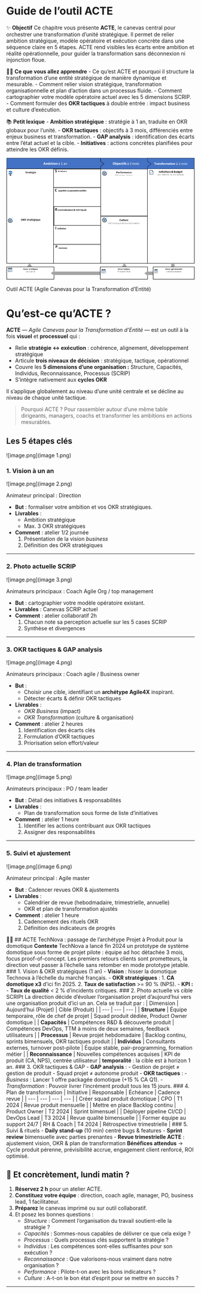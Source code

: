 # Guide de l’outil ACTE



✨ **Objectif** Ce chapitre vous présente **ACTE**, le canevas central pour orchestrer une transformation d’unité stratégique. Il permet de relier ambition stratégique, modèle opératoire et exécution concrète dans une séquence claire en 5 étapes. ACTE rend visibles les écarts entre ambition et réalité opérationnelle, pour guider la transformation sans déconnexion ni injonction floue.

🧑‍🎓 **Ce que vous allez apprendre** - Ce qu’est ACTE et pourquoi il structure la transformation d’une entité stratégique de manière dynamique et mesurable. - Comment relier vision stratégique, transformation organisationnelle et plan d’action dans un processus fluide. - Comment cartographier votre modèle opératoire actuel avec les 5 dimensions SCRIP. - Comment formuler des **OKR tactiques** à double entrée : impact business et culture d’exécution.

📚 **Petit lexique** - **Ambition stratégique** : stratégie à 1 an, traduite en OKR globaux pour l’unité. - **OKR tactiques** : objectifs à 3 mois, différenciés entre enjeux business et transformation. - **GAP analysis** : identification des écarts entre l’état actuel et la cible. - **Initiatives** : actions concrètes planifiées pour atteindre les OKR définis.

![Outil ACTE (Agile Canevas pour la Transformation d’Entité)](image.png)

Outil ACTE (Agile Canevas pour la Transformation d’Entité)

# Qu’est-ce qu’ACTE ?

**ACTE** — *Agile Canevas pour la Transformation d’Entité* — est un outil à la fois **visuel** et **processuel** qui :

- Relie **stratégie ↔ exécution** : cohérence, alignement, développement stratégique
- Articule **trois niveaux de décision** : stratégique, tactique, opérationnel
- Couvre les **5 dimensions d’une organisation :** Structure, Capacités, Individus, Reconnaissance, Processus (SCRIP)
- S’intègre nativement aux **cycles OKR**

Il s’applique globalement au niveau d’une unité centrale et se décline au niveau de chaque unité tactique.

> Pourquoi ACTE ? Pour rassembler autour d’une même table dirigeants, managers, coachs et transformer les ambitions en actions mesurables.
> 

## Les 5 étapes clés

![image.png](image 1.png)

### 1. Vision à un an

![image.png](image 2.png)

Animateur principal : Direction

- **But** : formaliser votre ambition et vos OKR stratégiques.
- **Livrables** :
    - Ambition stratégique
    - Max. 3 OKR stratégiques
- **Comment** : atelier 1/2 journée
    1. Présentation de la vision *business*
    2. Définition des OKR stratégiques

---

### 2. Photo actuelle SCRIP

![image.png](image 3.png)

Animateurs principaux : Coach Agile Org / top management

- **But** : cartographier votre modèle opératoire existant.
- **Livrables** : Canevas SCRIP actuel
- **Comment** : atelier collaboratif 2h
    1. Chacun note sa perception actuelle sur les 5 cases SCRIP
    2. Synthèse et divergences

---

### 3. OKR tactiques & GAP analysis

![image.png](image 4.png)

Animateurs principaux : Coach agile  / Business owner

- **But** :
    - Choisir une cible, identifiant un **archétype Agile4X** inspirant.
    - Détecter écarts & définir OKR tactiques
- **Livrables** :
    - *OKR Business* (impact)
    - *OKR Transformation* (culture & organisation)
- **Comment** : atelier 2 heures
    1. Identification des écarts clés
    2. Formulation d’OKR tactiques
    3. Priorisation selon effort/valeur

---

### 4. Plan de transformation

![image.png](image 5.png)

Animateurs principaux : PO / team leader

- **But** : Détail des initiatives & responsabilités
- **Livrables** :
    - Plan de transformation sous forme de liste d’initiatives
- **Comment** : atelier 1 heure
    1. Identifier les actions contribuant aux OKR tactiques
    2. Assigner des responsabilités

---

### 5. Suivi et ajustement

![image.png](image 6.png)

Animateur principal : Agile master

- **But** : Cadencer revues OKR & ajustements
- **Livrables** :
    - Calendrier de revue (hebodmadaire, trimestrielle, annuelle)
    - OKR et plan de transformation ajustés
- **Comment** : atelier 1 heure
    1. Cadencement des rituels OKR
    2. Définition des indicateurs de progrès

🧑‍🎓 ## ACTE TechNova : passage de l’archétype Projet à Produit pour la domotique **Contexte** TechNova a lancé fin 2024 un prototype de système domotique sous forme de projet pilote : équipe ad hoc détachée 3 mois, focus proof-of-concept. Les premiers retours clients sont prometteurs, la direction veut passer à l’échelle sans retomber en mode prototype jetable. ### 1. Vision & OKR stratégiques (1 an) - **Vision** : hisser la domotique Technova à l’échelle du marché français. - **OKR stratégiques** : 1. **CA domotique x3** d’ici fin 2025. 2. **Taux de satisfaction** >= 90 % (NPS). - **KPI :** - **Taux de qualité** < 2 % d’incidents critiques. ### 2. Photo actuelle vs cible SCRIPt La direction décide d’évoluer l’organisation projet d’aujourd’hui vers une organisation produit d’ici un an. Cela se traduit par : | Dimension | Aujourd’hui (Projet) | Cible (Produit) | | --- | --- | --- | | **Structure** | Équipe temporaire, rôle de chef de projet | Squad produit dédiée, Product Owner domotique | | **Capacités** | Compétences R&D & découverte produit | Compétences DevOps, TTM à moins de deux semaines, feedback utilisateurs | | **Processus** | Revue projet hebdomadaire | Backlog continu, sprints bimensuels, OKR tactiques produit | | **Individus** | Consultants externes, turnover post-pilote | Équipe stable, pair-programming, formation métier | | **Reconnaissance** | Nouvelles compétences acquises | KPI de produit (CA, NPS), centrée utilisateur | **temporalité** : la cible est à horizon 1 an. ### 3. OKR tactiques & GAP - **GAP analysis** : - Gestion de projet ≠ gestion de produit - Squad projet ≠ autonome produit - **OKR tactiques** : - *Business* : Lancer 1 offre packagée domotique (+15 % CA Q1). - *Transformation* : Pouvoir livrer l’incrément produit tous les 15 jours. ### 4. Plan de transformation | Initiative | Responsable | Échéance | Cadence revue | | --- | --- | --- | --- | | Créer squad produit domotique | CPO | T1 2024 | Revue produit mensuelle | | Mettre en place Backlog continu | Product Owner | T2 2024 | Sprint bimensuel | | Déployer pipeline CI/CD | DevOps Lead | T3 2024 | Revue qualité bimensuelle | | Former équipe au support 24/7 | RH & Coach | T4 2024 | Rétrospective trimestrielle | ### 5. Suivi & rituels - **Daily stand-up** (10 min) centré bugs & features - **Sprint review** bimensuelle avec parties prenantes - **Revue trimestrielle ACTE** : ajustement vision, OKR & plan de transformation **Bénéfices attendus** → Cycle produit pérenne, prévisibilité accrue, engagement client renforcé, ROI optimisé.

## 👣 Et concrètement, lundi matin ?

1. **Réservez 2 h** pour un atelier ACTE.
2. **Constituez votre équipe** : direction, coach agile, manager, PO, business lead, 1 facilitateur.
3. **Préparez** le canevas imprimé ou sur outil collaboratif.
4. Et posez les bonnes questions :
    - *Structure* :  Comment l’organisation du travail soutient-elle la stratégie ?
    - *Capacités* : Sommes-nous capables de délivrer ce que cela exige ?
    - *Processus* : Quels processus clés supportent la stratégie ?
    - *Individus* : Les compétences sont-elles suffisantes pour son exécution ?
    - *Reconnaissance* : Que valorisons-nous vraiment dans notre organisation ?
    - *Performance* : Pilote-t-on avec les bons indicateurs ?
    - *Culture* : A-t-on le bon état d’esprit pour se mettre en succès ?

---

#